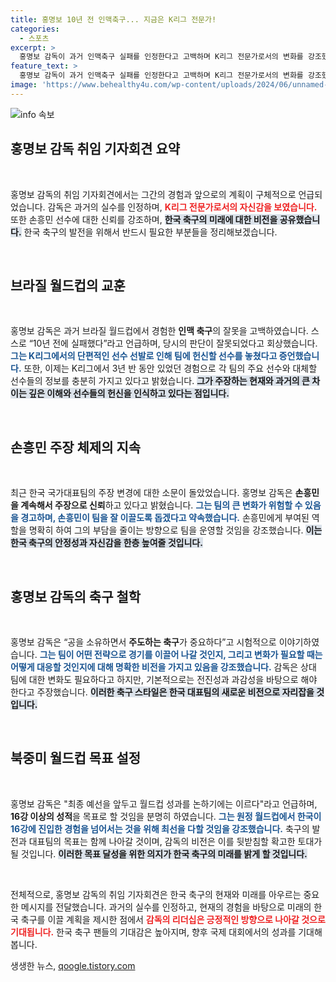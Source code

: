 ```yaml
---
title: 홍명보 10년 전 인맥축구... 지금은 K리그 전문가!
categories:
  - 스포츠
excerpt: >
  홍명보 감독이 과거 인맥축구 실패를 인정한다고 고백하며 K리그 전문가로서의 변화를 강조했다. 손흥민 주장을 유지하고, 공 소유 주도 축구로 한국 축구의 새로운 길을 모색하겠다고 밝혔다. 월드컵 16강 이상의 성적 목표도! 클릭해서 자세히 알아보세요!
feature_text: >
  홍명보 감독이 과거 인맥축구 실패를 인정한다고 고백하며 K리그 전문가로서의 변화를 강조했다. 손흥민 주장을 유지하고, 공 소유 주도 축구로 한국 축구의 새로운 길을 모색하겠다고 밝혔다. 월드컵 16강 이상의 성적 목표도! 클릭해서 자세히 알아보세요!
image: 'https://www.behealthy4u.com/wp-content/uploads/2024/06/unnamed-file.png'
---
```


<p><img src="https://www.behealthy4u.com/wp-content/uploads/2024/06/unnamed-file.png" alt="info 속보" /></p>

<h2 data-ke-size="size26">홍명보 감독 취임 기자회견 요약</h2>

<p data-ke-size="size16">&nbsp;</p>

<p>홍명보 감독의 취임 기자회견에서는 그간의 경험과 앞으로의 계획이 구체적으로 언급되었습니다. 감독은 과거의 실수를 인정하며, <b><span style="color: #ee2323;">K리그 전문가로서의 자신감을 보였습니다.</span></b> 또한 손흥민 선수에 대한 신뢰를 강조하며, <b><span style="background-color: #21538527;">한국 축구의 미래에 대한 비전을 공유했습니다.</span></b> 한국 축구의 발전을 위해서 반드시 필요한 부분들을 정리해보겠습니다.</p>

<p data-ke-size="size16">&nbsp;</p>

<h2 data-ke-size="size26">브라질 월드컵의 교훈</h2>

<p data-ke-size="size16">&nbsp;</p>

<p>홍명보 감독은 과거 브라질 월드컵에서 경험한 <b>인맥 축구</b>의 잘못을 고백하였습니다. 스스로 “10년 전에 실패했다”라고 언급하며, 당시의 판단이 잘못되었다고 회상했습니다. <b><span style="color: #1a5490;">그는 K리그에서의 단편적인 선수 선발로 인해 팀에 헌신할 선수를 놓쳤다고 증언했습니다.</span></b> 또한, 이제는 K리그에서 3년 반 동안 있었던 경험으로 각 팀의 주요 선수와 대체할 선수들의 정보를 충분히 가지고 있다고 밝혔습니다. <b><span style="background-color: #21538527;">그가 주장하는 현재와 과거의 큰 차이는 깊은 이해와 선수들의 헌신을 인식하고 있다는 점입니다.</span></b> </p>

<p data-ke-size="size16">&nbsp;</p>

<h2 data-ke-size="size26">손흥민 주장 체제의 지속</h2>

<p data-ke-size="size16">&nbsp;</p>

<p>최근 한국 국가대표팀의 주장 변경에 대한 소문이 돌았었습니다. 홍명보 감독은 <b>손흥민을 계속해서 주장으로 신뢰</b>하고 있다고 밝혔습니다. <b><span style="color: #1a5490;">그는 팀의 큰 변화가 위험할 수 있음을 경고하며, 손흥민이 팀을 잘 이끌도록 돕겠다고 약속했습니다.</span></b> 손흥민에게 부여된 역할을 명확히 하여 그의 부담을 줄이는 방향으로 팀을 운영할 것임을 강조했습니다. <b><span style="background-color: #21538527;">이는 한국 축구의 안정성과 자신감을 한층 높여줄 것입니다.</span></b> </p>

<p data-ke-size="size16">&nbsp;</p>

<h2 data-ke-size="size26">홍명보 감독의 축구 철학</h2>

<p data-ke-size="size16">&nbsp;</p>

<p>홍명보 감독은 “공을 소유하면서 <b>주도하는 축구</b>가 중요하다”고 시험적으로 이야기하였습니다. <b><span style="color: #1a5490;">그는 팀이 어떤 전략으로 경기를 이끌어 나갈 것인지, 그리고 변화가 필요할 때는 어떻게 대응할 것인지에 대해 명확한 비전을 가지고 있음을 강조했습니다.</span></b> 감독은 상대 팀에 대한 변화도 필요하다고 하지만, 기본적으로는 전진성과 과감성을 바탕으로 해야 한다고 주장했습니다. <b><span style="background-color: #21538527;">이러한 축구 스타일은 한국 대표팀의 새로운 비전으로 자리잡을 것입니다.</span></b> </p>

<p data-ke-size="size16">&nbsp;</p>

<h2 data-ke-size="size26">북중미 월드컵 목표 설정</h2>

<p data-ke-size="size16">&nbsp;</p>

<p>홍명보 감독은 "최종 예선을 앞두고 월드컵 성과를 논하기에는 이르다"라고 언급하며, <b>16강 이상의 성적</b>을 목표로 할 것임을 분명히 하였습니다. <b><span style="color: #1a5490;">그는 원정 월드컵에서 한국이 16강에 진입한 경험을 넘어서는 것을 위해 최선을 다할 것임을 강조했습니다.</span></b> 축구의 발전과 대표팀의 목표는 함께 나아갈 것이며, 감독의 비전은 이를 뒷받침할 확고한 토대가 될 것입니다. <b><span style="background-color: #21538527;">이러한 목표 달성을 위한 의지가 한국 축구의 미래를 밝게 할 것입니다.</span></b> </p>

<p data-ke-size="size16">&nbsp;</p>

<p>전체적으로, 홍명보 감독의 취임 기자회견은 한국 축구의 현재와 미래를 아우르는 중요한 메시지를 전달했습니다. 과거의 실수를 인정하고, 현재의 경험을 바탕으로 미래의 한국 축구를 이끌 계획을 제시한 점에서 <b><span style="color: #ee2323;">감독의 리더십은 긍정적인 방향으로 나아갈 것으로 기대됩니다.</span></b> 한국 축구 팬들의 기대감은 높아지며, 향후 국제 대회에서의 성과를 기대해 봅니다.</p>
생생한 뉴스, <a href="https://qoogle.tistory.com" rel="dofollow">qoogle.tistory.com</a>


